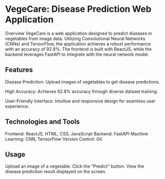 # VegeCare: Disease Prediction Web Application
Overview
VegeCare is a web application designed to predict diseases in vegetables from image data. Utilizing Convolutional Neural Networks (CNNs) and TensorFlow, the application achieves a robust performance with an accuracy of 92.8%. The frontend is built with ReactJS, while the backend leverages FastAPI to integrate with the neural network model.

## Features
Disease Prediction: Upload images of vegetables to get disease predictions.

High Accuracy: Achieves 92.8% accuracy through diverse dataset training.

User-Friendly Interface: Intuitive and responsive design for seamless user experience.


## Technologies and Tools
Frontend: ReactJS, HTML, CSS, JavaScript
Backend: FastAPI
Machine Learning: CNN, TensorFlow
Version Control: Git


## Usage
Upload an image of a vegetable.
Click the "Predict" button.
View the disease prediction result displayed on the screen.

